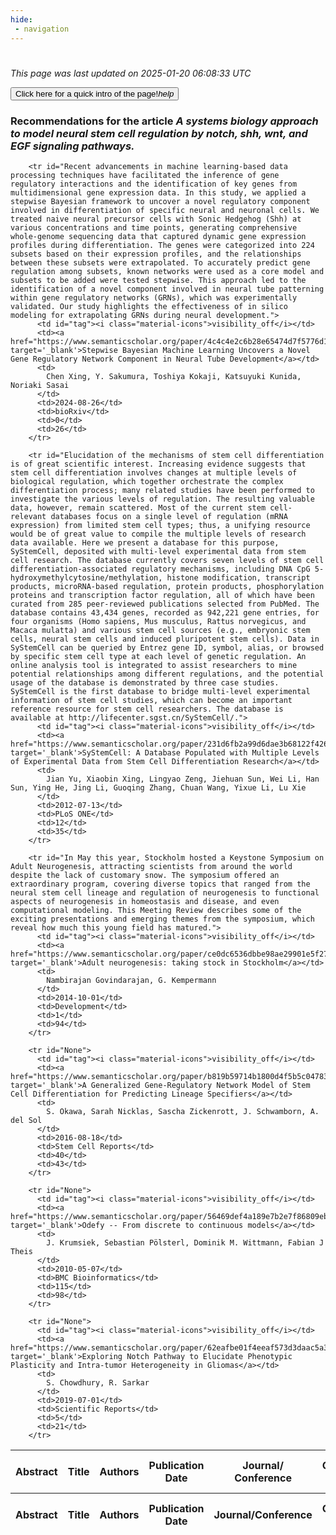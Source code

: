 ```yaml
---
hide:
 - navigation
---
```

<!DOCTYPE html>
#
<html lang="en">
<head>
  <meta charset="utf-8">
</head>

<body>
  <p>
  <i class="footer">This page was last updated on 2025-01-20 06:08:33 UTC</i>
  </p>
  
  <div class="note info" onclick="startIntro()">
    <p>
      <button type="button" class="buttons">
        <div style="display: flex; align-items: center;">
        Click here for a quick intro of the page! <i class="material-icons">help</i>
        </div>
      </button>
    </p>
  </div>

  <p>
  <h3 data-intro='Recommendations for the article'>
    Recommendations for the article <i>A systems biology approach to model neural stem cell regulation by notch, shh, wnt, and EGF signaling pathways.</i>
  </h3>
  <table id="table1" class="display wrap" style="width:100%">
  <thead>
    <tr>
        <th data-intro='Click to view the abstract (if available)'>Abstract</th>
        <th>Title</th>
        <th>Authors</th>
        <th>Publication Date</th>
        <th>Journal/ Conference</th>
        <th>Citation count</th>
        <th data-intro='Highest h-index among the authors'>Highest h-index</th>
    </tr>
  </thead>
  <tbody>
    
        <tr id="Recent advancements in machine learning-based data processing techniques have facilitated the inference of gene regulatory interactions and the identification of key genes from multidimensional gene expression data. In this study, we applied a stepwise Bayesian framework to uncover a novel regulatory component involved in differentiation of specific neural and neuronal cells. We treated naive neural precursor cells with Sonic Hedgehog (Shh) at various concentrations and time points, generating comprehensive whole-genome sequencing data that captured dynamic gene expression profiles during differentiation. The genes were categorized into 224 subsets based on their expression profiles, and the relationships between these subsets were extrapolated. To accurately predict gene regulation among subsets, known networks were used as a core model and subsets to be added were tested stepwise. This approach led to the identification of a novel component involved in neural tube patterning within gene regulatory networks (GRNs), which was experimentally validated. Our study highlights the effectiveness of in silico modeling for extrapolating GRNs during neural development.">
          <td id="tag"><i class="material-icons">visibility_off</i></td>
          <td><a href="https://www.semanticscholar.org/paper/4c4c4e2c6b28e65474d7f5776d1bf876b03e2372" target='_blank'>Stepwise Bayesian Machine Learning Uncovers a Novel Gene Regulatory Network Component in Neural Tube Development</a></td>
          <td>
            Chen Xing, Y. Sakumura, Toshiya Kokaji, Katsuyuki Kunida, Noriaki Sasai
          </td>
          <td>2024-08-26</td>
          <td>bioRxiv</td>
          <td>0</td>
          <td>26</td>
        </tr>
    
        <tr id="Elucidation of the mechanisms of stem cell differentiation is of great scientific interest. Increasing evidence suggests that stem cell differentiation involves changes at multiple levels of biological regulation, which together orchestrate the complex differentiation process; many related studies have been performed to investigate the various levels of regulation. The resulting valuable data, however, remain scattered. Most of the current stem cell-relevant databases focus on a single level of regulation (mRNA expression) from limited stem cell types; thus, a unifying resource would be of great value to compile the multiple levels of research data available. Here we present a database for this purpose, SyStemCell, deposited with multi-level experimental data from stem cell research. The database currently covers seven levels of stem cell differentiation-associated regulatory mechanisms, including DNA CpG 5-hydroxymethylcytosine/methylation, histone modification, transcript products, microRNA-based regulation, protein products, phosphorylation proteins and transcription factor regulation, all of which have been curated from 285 peer-reviewed publications selected from PubMed. The database contains 43,434 genes, recorded as 942,221 gene entries, for four organisms (Homo sapiens, Mus musculus, Rattus norvegicus, and Macaca mulatta) and various stem cell sources (e.g., embryonic stem cells, neural stem cells and induced pluripotent stem cells). Data in SyStemCell can be queried by Entrez gene ID, symbol, alias, or browsed by specific stem cell type at each level of genetic regulation. An online analysis tool is integrated to assist researchers to mine potential relationships among different regulations, and the potential usage of the database is demonstrated by three case studies. SyStemCell is the first database to bridge multi-level experimental information of stem cell studies, which can become an important reference resource for stem cell researchers. The database is available at http://lifecenter.sgst.cn/SyStemCell/.">
          <td id="tag"><i class="material-icons">visibility_off</i></td>
          <td><a href="https://www.semanticscholar.org/paper/231d6fb2a99d6dae3b68122f4268c74aee31249c" target='_blank'>SyStemCell: A Database Populated with Multiple Levels of Experimental Data from Stem Cell Differentiation Research</a></td>
          <td>
            Jian Yu, Xiaobin Xing, Lingyao Zeng, Jiehuan Sun, Wei Li, Han Sun, Ying He, Jing Li, Guoqing Zhang, Chuan Wang, Yixue Li, Lu Xie
          </td>
          <td>2012-07-13</td>
          <td>PLoS ONE</td>
          <td>12</td>
          <td>35</td>
        </tr>
    
        <tr id="In May this year, Stockholm hosted a Keystone Symposium on Adult Neurogenesis, attracting scientists from around the world despite the lack of customary snow. The symposium offered an extraordinary program, covering diverse topics that ranged from the neural stem cell lineage and regulation of neurogenesis to functional aspects of neurogenesis in homeostasis and disease, and even computational modeling. This Meeting Review describes some of the exciting presentations and emerging themes from the symposium, which reveal how much this young field has matured.">
          <td id="tag"><i class="material-icons">visibility_off</i></td>
          <td><a href="https://www.semanticscholar.org/paper/ce0dc6536dbbe98ae29901e5f27e3536f2edcb21" target='_blank'>Adult neurogenesis: taking stock in Stockholm</a></td>
          <td>
            Nambirajan Govindarajan, G. Kempermann
          </td>
          <td>2014-10-01</td>
          <td>Development</td>
          <td>1</td>
          <td>94</td>
        </tr>
    
        <tr id="None">
          <td id="tag"><i class="material-icons">visibility_off</i></td>
          <td><a href="https://www.semanticscholar.org/paper/b819b59714b1800d4f5b5c0478318b9c27f766de" target='_blank'>A Generalized Gene-Regulatory Network Model of Stem Cell Differentiation for Predicting Lineage Specifiers</a></td>
          <td>
            S. Okawa, Sarah Nicklas, Sascha Zickenrott, J. Schwamborn, A. del Sol
          </td>
          <td>2016-08-18</td>
          <td>Stem Cell Reports</td>
          <td>40</td>
          <td>43</td>
        </tr>
    
        <tr id="None">
          <td id="tag"><i class="material-icons">visibility_off</i></td>
          <td><a href="https://www.semanticscholar.org/paper/56469def4a189e7b2e7f86809eb4689acecb0eb1" target='_blank'>Odefy -- From discrete to continuous models</a></td>
          <td>
            J. Krumsiek, Sebastian Pölsterl, Dominik M. Wittmann, Fabian J Theis
          </td>
          <td>2010-05-07</td>
          <td>BMC Bioinformatics</td>
          <td>115</td>
          <td>98</td>
        </tr>
    
        <tr id="None">
          <td id="tag"><i class="material-icons">visibility_off</i></td>
          <td><a href="https://www.semanticscholar.org/paper/62eafbe01f4eeaf573d3daac5a39118bde6bade3" target='_blank'>Exploring Notch Pathway to Elucidate Phenotypic Plasticity and Intra-tumor Heterogeneity in Gliomas</a></td>
          <td>
            S. Chowdhury, R. Sarkar
          </td>
          <td>2019-07-01</td>
          <td>Scientific Reports</td>
          <td>5</td>
          <td>21</td>
        </tr>
    
  </tbody>
  <tfoot>
    <tr>
        <th>Abstract</th>
        <th>Title</th>
        <th>Authors</th>
        <th>Publication Date</th>
        <th>Journal/Conference</th>
        <th>Citation count</th>
        <th>Highest h-index</th>
    </tr>
  </tfoot>
  </table>
  </p>

</body>

<script>
var dataTableOptions = {
        initComplete: function () {
        this.api()
            .columns()
            .every(function () {
                let column = this;
 
                // Create select element
                let select = document.createElement('select');
                select.add(new Option(''));
                column.footer().replaceChildren(select);
 
                // Apply listener for user change in value
                select.addEventListener('change', function () {
                    column
                        .search(select.value, {exact: true})
                        .draw();
                });

                // keep the width of the select element same as the column
                select.style.width = '100%';
 
                // Add list of options
                column
                    .data()
                    .unique()
                    .sort()
                    .each(function (d, j) {
                        select.add(new Option(d));
                    });
            });
    },
    scrollX: false,
    scrollCollapse: true,
    paging: true,
    fixedColumns: true,
    columnDefs: [
        {"className": "dt-center", "targets": "_all"},
        // set width for both columns 0 and 1 as 25%
        { width: '5%', targets: 0 },
        { width: '25%', targets: 1 },
        { width: '20%', targets: 2 },
        { width: '10%', targets: 3 },
        { width: '20%', targets: 4 }

      ],
    pageLength: 10,
    layout: {
        topStart: {
            buttons: ['copy', 'csv', 'excel', 'pdf', 'print']
        }
    }
  }
  new DataTable('#table1', dataTableOptions);
  
  var table = $('#table1').DataTable();
  $('#table1 tbody').on('click', 'td:first-child', function () {
    var tr = $(this).closest('tr');
    var row = table.row( tr );

    var rowId = tr.attr('id');
    // alert(rowId);

    if (row.child.isShown()) {
      // This row is already open - close it.
      row.child.hide();
      tr.removeClass('shown');
      tr.find('td:first-child').html('<i class="material-icons">visibility_off</i>');
    } else {
      // Open row.
      // row.child('foo').show();
      var content = '<div class="child-row-content"><strong>Abstract:</strong> ' + rowId + '</div>';
      row.child(content).show();
      tr.addClass('shown');
      tr.find('td:first-child').html('<i class="material-icons">visibility</i>');
    }
  });
</script>
<style>
  .child-row-content {
    text-align: justify;
    text-justify: inter-word;
    word-wrap: break-word; /* Ensure long words are broken */
    white-space: normal; /* Ensure text wraps to the next line */
    max-width: 100%; /* Ensure content does not exceed the table width */
    padding: 10px; /* Optional: add some padding for better readability */
    /* font size */
    font-size: small;
  }
</style>
</html>